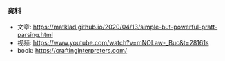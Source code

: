 ### 资料
- 文章: https://matklad.github.io/2020/04/13/simple-but-powerful-pratt-parsing.html
- 视频: https://www.youtube.com/watch?v=mNOLaw-_Buc&t=28161s
- book: https://craftinginterpreters.com/
